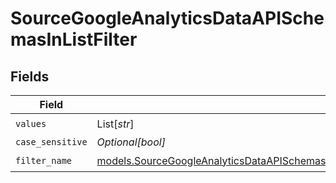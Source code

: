 # SourceGoogleAnalyticsDataAPISchemasInListFilter


## Fields

| Field                                                                                                                                                                                                                                      | Type                                                                                                                                                                                                                                       | Required                                                                                                                                                                                                                                   | Description                                                                                                                                                                                                                                |
| ------------------------------------------------------------------------------------------------------------------------------------------------------------------------------------------------------------------------------------------ | ------------------------------------------------------------------------------------------------------------------------------------------------------------------------------------------------------------------------------------------ | ------------------------------------------------------------------------------------------------------------------------------------------------------------------------------------------------------------------------------------------ | ------------------------------------------------------------------------------------------------------------------------------------------------------------------------------------------------------------------------------------------ |
| `values`                                                                                                                                                                                                                                   | List[*str*]                                                                                                                                                                                                                                | :heavy_check_mark:                                                                                                                                                                                                                         | N/A                                                                                                                                                                                                                                        |
| `case_sensitive`                                                                                                                                                                                                                           | *Optional[bool]*                                                                                                                                                                                                                           | :heavy_minus_sign:                                                                                                                                                                                                                         | N/A                                                                                                                                                                                                                                        |
| `filter_name`                                                                                                                                                                                                                              | [models.SourceGoogleAnalyticsDataAPISchemasCustomReportsArrayDimensionFilterDimensionsFilter3ExpressionFilterName](../models/sourcegoogleanalyticsdataapischemascustomreportsarraydimensionfilterdimensionsfilter3expressionfiltername.md) | :heavy_check_mark:                                                                                                                                                                                                                         | N/A                                                                                                                                                                                                                                        |